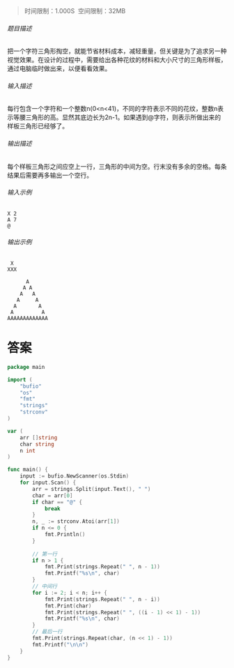 >时间限制：1.000S  空间限制：32MB

###### 题目描述

把一个字符三角形掏空，就能节省材料成本，减轻重量，但关键是为了追求另一种视觉效果。在设计的过程中，需要给出各种花纹的材料和大小尺寸的三角形样板，通过电脑临时做出来，以便看看效果。

###### 输入描述

每行包含一个字符和一个整数n(0<n<41)，不同的字符表示不同的花纹，整数n表示等腰三角形的高。显然其底边长为2n-1。如果遇到@字符，则表示所做出来的样板三角形已经够了。

###### 输出描述

每个样板三角形之间应空上一行，三角形的中间为空。行末没有多余的空格。每条结果后需要再多输出一个空行。

###### 输入示例

```
X 2
A 7
@
```

###### 输出示例

```
 X
XXX

      A
     A A
    A   A
   A     A
  A       A
 A         A
AAAAAAAAAAAAA

```

# 答案
```go
package main

import (
    "bufio"
    "os"
    "fmt"
    "strings"
    "strconv"
)

var (
    arr []string
    char string
    n int
)

func main() {
    input := bufio.NewScanner(os.Stdin)
    for input.Scan() {
        arr = strings.Split(input.Text(), " ")
        char = arr[0]
        if char == "@" {
            break
        }
        n, _ := strconv.Atoi(arr[1])
        if n <= 0 {
            fmt.Println()
        }
        
        // 第一行
        if n > 1 {
            fmt.Print(strings.Repeat(" ", n - 1))
            fmt.Printf("%s\n", char)
        }
        // 中间行
        for i := 2; i < n; i++ {
            fmt.Print(strings.Repeat(" ", n - i))
            fmt.Print(char)
            fmt.Print(strings.Repeat(" ", ((i - 1) << 1) - 1))
            fmt.Printf("%s\n", char)
        }
        // 最后一行
        fmt.Print(strings.Repeat(char, (n << 1) - 1))
        fmt.Printf("\n\n")
    }
}
```

